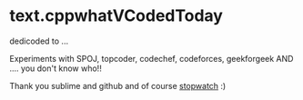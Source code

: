 text.cppwhatVCodedToday
===============

dedicoded to ...

Experiments with SPOJ, topcoder, codechef, codeforces, geekforgeek AND .... you don't know who!!

Thank you sublime and github and of course [stopwatch](www.online-stopwatch.com) :)
